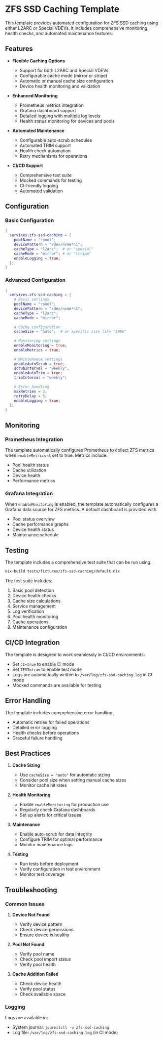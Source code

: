 # ZFS SSD Caching Template

This template provides automated configuration for ZFS SSD caching using either L2ARC or Special VDEVs. It includes comprehensive monitoring, health checks, and automated maintenance features.

## Features

- **Flexible Caching Options**
  - Support for both L2ARC and Special VDEVs
  - Configurable cache mode (mirror or stripe)
  - Automatic or manual cache size configuration
  - Device health monitoring and validation

- **Enhanced Monitoring**
  - Prometheus metrics integration
  - Grafana dashboard support
  - Detailed logging with multiple log levels
  - Health status monitoring for devices and pools

- **Automated Maintenance**
  - Configurable auto-scrub schedules
  - Automated TRIM support
  - Health check automation
  - Retry mechanisms for operations

- **CI/CD Support**
  - Comprehensive test suite
  - Mocked commands for testing
  - CI-friendly logging
  - Automated validation

## Configuration

### Basic Configuration

```nix
{
  services.zfs-ssd-caching = {
    poolName = "rpool";
    devicePattern = "/dev/nvme*n1";
    cacheType = "l2arc";  # or "special"
    cacheMode = "mirror"; # or "stripe"
    enableLogging = true;
  };
}
```

### Advanced Configuration

```nix
{
  services.zfs-ssd-caching = {
    # Basic settings
    poolName = "rpool";
    devicePattern = "/dev/nvme*n1";
    cacheType = "l2arc";
    cacheMode = "mirror";
    
    # Cache configuration
    cacheSize = "auto";  # or specific size like "100G"
    
    # Monitoring settings
    enableMonitoring = true;
    enableMetrics = true;
    
    # Maintenance settings
    enableAutoScrub = true;
    scrubInterval = "weekly";
    enableAutoTrim = true;
    trimInterval = "weekly";
    
    # Error handling
    maxRetries = 3;
    retryDelay = 5;
    enableLogging = true;
  };
}
```

## Monitoring

### Prometheus Integration

The template automatically configures Prometheus to collect ZFS metrics when `enableMetrics` is set to true. Metrics include:

- Pool health status
- Cache utilization
- Device health
- Performance metrics

### Grafana Integration

When `enableMonitoring` is enabled, the template automatically configures a Grafana data source for ZFS metrics. A default dashboard is provided with:

- Pool status overview
- Cache performance graphs
- Device health status
- Maintenance schedule

## Testing

The template includes a comprehensive test suite that can be run using:

```bash
nix-build tests/fixtures/zfs-ssd-caching/default.nix
```

The test suite includes:

1. Basic pool detection
2. Device health checks
3. Cache size calculations
4. Service management
5. Log verification
6. Pool health monitoring
7. Cache operations
8. Maintenance configuration

## CI/CD Integration

The template is designed to work seamlessly in CI/CD environments:

- Set `CI=true` to enable CI mode
- Set `TEST=true` to enable test mode
- Logs are automatically written to `/var/log/zfs-ssd-caching.log` in CI mode
- Mocked commands are available for testing

## Error Handling

The template includes comprehensive error handling:

- Automatic retries for failed operations
- Detailed error logging
- Health checks before operations
- Graceful failure handling

## Best Practices

1. **Cache Sizing**
   - Use `cacheSize = "auto"` for automatic sizing
   - Consider pool size when setting manual cache sizes
   - Monitor cache hit rates

2. **Health Monitoring**
   - Enable `enableMonitoring` for production use
   - Regularly check Grafana dashboards
   - Set up alerts for critical issues

3. **Maintenance**
   - Enable auto-scrub for data integrity
   - Configure TRIM for optimal performance
   - Monitor maintenance logs

4. **Testing**
   - Run tests before deployment
   - Verify configuration in test environment
   - Monitor test coverage

## Troubleshooting

### Common Issues

1. **Device Not Found**
   - Verify device pattern
   - Check device permissions
   - Ensure device is healthy

2. **Pool Not Found**
   - Verify pool name
   - Check pool import status
   - Verify pool health

3. **Cache Addition Failed**
   - Check device health
   - Verify pool status
   - Check available space

### Logging

Logs are available in:

- System journal: `journalctl -u zfs-ssd-caching`
- Log file: `/var/log/zfs-ssd-caching.log` (in CI mode)
